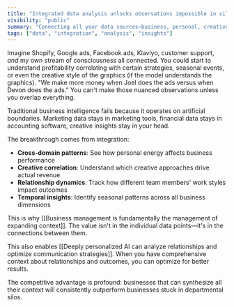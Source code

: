 ```yaml
---
title: "Integrated data analysis unlocks observations impossible in siloed systems"
visibility: "public"
summary: "Connecting all your data sources—business, personal, creative—enables insights that are invisible in traditional separated systems"
tags: ["data", "integration", "analysis", "insights"]
---
```


Imagine Shopify, Google ads, Facebook ads, Klaviyo, customer support, *and* my own stream of consciousness all connected. You could start to understand profitability correlating with certain strategies, seasonal events, or even the creative style of the graphics (if the model understands the graphics). "We make more money when Joel does the ads versus when Devon does the ads." You can't make those nuanced observations unless you overlap everything.

Traditional business intelligence fails because it operates on artificial boundaries. Marketing data stays in marketing tools, financial data stays in accounting software, creative insights stay in your head.

The breakthrough comes from integration:
- **Cross-domain patterns**: See how personal energy affects business performance
- **Creative correlation**: Understand which creative approaches drive actual revenue
- **Relationship dynamics**: Track how different team members' work styles impact outcomes
- **Temporal insights**: Identify seasonal patterns across all business dimensions

This is why [[Business management is fundamentally the management of expanding context]]. The value isn't in the individual data points—it's in the connections between them.

This also enables [[Deeply personalized AI can analyze relationships and optimize communication strategies]]. When you have comprehensive context about relationships and outcomes, you can optimize for better results.

The competitive advantage is profound: businesses that can synthesize all their context will consistently outperform businesses stuck in departmental silos.
